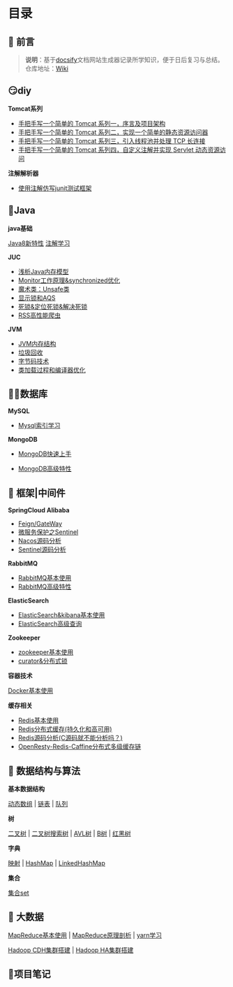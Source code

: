 # 目录

## 📢 前言

> **说明**：基于[docsify](https://docsify.js.org/#/zh-cn/?id=docsify)文档网站生成器记录所学知识，便于日后复习与总结。<br>仓库地址：[Wiki](https://github.com/fengyuan-liang/notes)

## 😏diy

**Tomcat系列**

- [手把手写一个简单的 Tomcat 系列一，序言及项目架构](/DIY/DiyTomcat系列一、序言及项目架构.md)
- [手把手写一个简单的 Tomcat 系列二，实现一个简单的静态资源访问器](/DIY/diyTomcat系列二、实现一个简单的静态资源访问器.md)
- [手把手写一个简单的 Tomcat 系列三，引入线程池并处理 TCP 长连接](/DIY/diyTomcat系列三，引入线程池并处理TCP长连接.md)
- [手把手写一个简单的 Tomcat 系列四，自定义注解并实现 Servlet 动态资源访问](/DIY/diyTomcat系列四，自定义注解并实现Servlet动态资源访问.md)

**注解解析器**

- [使用注解仿写junit测试框架](/java/注解学习二、使用注解仿写junit测试框架.md)

## 🎯Java

**java基础**

[Java8新特性](/java/Java8新特性.md)    [注解学习](/java/注解学习一、Java内置注解及注解书写.md)

**JUC**

- [浅析Java内存模型](/JUC/深入理解Java内存模型.md)    
- [Monitor工作原理&synchronized优化](/JUC/Monitor工作原理&synchronized优化.md)    
- [魔术类：Unsafe类](/JUC/Unsafe类.md)    
- [显示锁和AQS](/JUC/显示锁和AQS.md)    
- [死锁&定位死锁&解决死锁](/JUC/死锁&定位死锁&解决死锁.md)    
- [RSS高性能爬虫](/JUC/RSS高性能爬虫.md)

**JVM**

- [JVM内存结构](/JVM/2-JVM内存结构.md)        
- [垃圾回收](/JVM/3-垃圾回收.md)        
- [字节码技术](/JVM/4-字节码技术.md)        
- [类加载过程和编译器优化](/JVM/5-类加载过程和编译器优化.md)

## 🐱‍🏍数据库

**MySQL**

- [Mysql索引学习](/mysql进阶/Mysql学习一：索引.md)

**MongoDB**

- [MongoDB快速上手](/中间件/MongoDB/MongoDB快速上手.md)

- [MongoDB高级特性](/中间件/MongoDB/MongoDB高级特性.md)

## 🥊 框架|中间件

**SpringCloud Alibaba**

- [Feign/GateWay](/SpringCloud/黑马SpringCloud-阿里巴巴/1-SpringCloud实用篇02.md)        
- [微服务保护之Sentinel](/SpringCloud/黑马SpringCloud-阿里巴巴/7-微服务保护之sentinel学习.md)        
- [Nacos源码分析](/SpringCloud/黑马SpringCloud-阿里巴巴/13-Nacos源码分析.md)        
- [Sentinel源码分析](/SpringCloud/黑马SpringCloud-阿里巴巴/14-Sentinel源码分析.md)

**RabbitMQ**

- [RabbitMQ基本使用](/SpringCloud/黑马SpringCloud-阿里巴巴/3-RabbitMQ.md)    
- [RabbitMQ高级特性](/SpringCloud/黑马SpringCloud-阿里巴巴/11-RabbitMQ-高级篇.md)

**ElasticSearch**

- [ElasticSearch&kibana基本使用](/SpringCloud/黑马SpringCloud-阿里巴巴/4-ElasticSearch.md)        
- [ElasticSearch高级查询](/SpringCloud/黑马SpringCloud-阿里巴巴/5-ElasticSearch之DSL查询.md)

**Zookeeper**

- [zookeeper基本使用](/中间件/Zookeeper/docker安装zookeeper&zookeeper基本使用.md)        
- [curator&分布式锁](/中间件/Zookeeper/zookeeper操作封装——curator使用.md)

**容器技术**

[Docker基本使用](/SpringCloud/黑马SpringCloud-阿里巴巴/2-Docker实用篇.md)

**缓存相关**

- [Redis基本使用](/中间件/Redis/Redis学习笔记.md)        
- [Redis分布式缓存(持久化和高可用)](/SpringCloud/黑马SpringCloud-阿里巴巴/9-分布式缓存.md)    
- [Redis源码分析(C源码就不能分析吗？)](/中间件/Redis/redis源码分析.md)        
- [OpenResty-Redis-Caffine分布式多级缓存链](/SpringCloud/黑马SpringCloud-阿里巴巴/10-多级缓存.md)

## 💊 数据结构与算法

**基本数据结构**

[动态数组](/AlgorithmAndDataStructure/1-动态数组.md)    |   [链表](/AlgorithmAndDataStructure/2-链表.md)   |   [队列](/AlgorithmAndDataStructure/3-队列.md)

**树**

[二叉树](/AlgorithmAndDataStructure/4-二叉树.md)     |   [二叉树搜索树](/AlgorithmAndDataStructure/5-二叉树搜索树.md)    |  [AVL树](/AlgorithmAndDataStructure/6-AVL树.md)  |    [B树](/AlgorithmAndDataStructure/7-B树.md)   |    [红黑树](/AlgorithmAndDataStructure/8-红黑树.md)           

**字典**

[映射](/AlgorithmAndDataStructure/10-映射.md) | [HashMap](/AlgorithmAndDataStructure/11-Hash表.md) | [LinkedHashMap](/AlgorithmAndDataStructure/12-LinkedHashMap.md)

**集合**

[集合set](/AlgorithmAndDataStructure/9-集合set.md) 

## 🎈 大数据

[MapReduce基本使用](/大数据/hadoop/2-MapReduce/5-MapReduce学习.md)    |    [MapReduce原理剖析](/大数据/hadoop/2-MapReduce/6-MapReduce原理剖析.md)   |    [yarn学习](/大数据/hadoop/2-MapReduce/4-yarn学习.md)      

 [Hadoop CDH集群搭建]()  |   [Hadoop HA集群搭建]() 

## 🔎项目笔记
